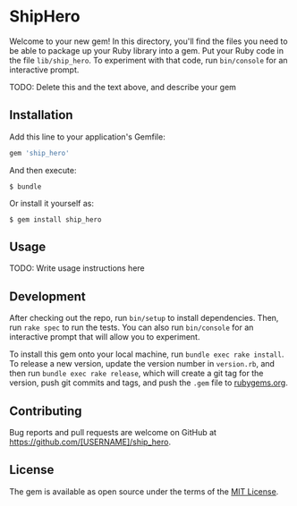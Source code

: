 # ShipHero

Welcome to your new gem! In this directory, you'll find the files you need to be able to package up your Ruby library into a gem. Put your Ruby code in the file `lib/ship_hero`. To experiment with that code, run `bin/console` for an interactive prompt.

TODO: Delete this and the text above, and describe your gem

## Installation

Add this line to your application's Gemfile:

```ruby
gem 'ship_hero'
```

And then execute:

    $ bundle

Or install it yourself as:

    $ gem install ship_hero

## Usage

TODO: Write usage instructions here

## Development

After checking out the repo, run `bin/setup` to install dependencies. Then, run `rake spec` to run the tests. You can also run `bin/console` for an interactive prompt that will allow you to experiment.

To install this gem onto your local machine, run `bundle exec rake install`. To release a new version, update the version number in `version.rb`, and then run `bundle exec rake release`, which will create a git tag for the version, push git commits and tags, and push the `.gem` file to [rubygems.org](https://rubygems.org).

## Contributing

Bug reports and pull requests are welcome on GitHub at https://github.com/[USERNAME]/ship_hero.

## License

The gem is available as open source under the terms of the [MIT License](https://opensource.org/licenses/MIT).
